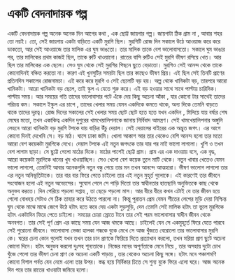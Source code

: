 # একটি বেদনাদায়ক  গল্প
 একটি বেদনাদায়ক  গল্প 
 অনেক অনেক দিন আগের কথা , এক ছোট্ট জায়গার গল্প। জায়গাটা ঠিক গ্রাম না , আবার শহর তো নয়ই।  তো, সেই জায়গায় একটা বাড়িতে একটি মুরগি ছিল।  মুরগিটি রোজ দিন সকালে উঠে আওয়াজ করে করে ডাকতো, আর সেই আওয়াজে তার মালিক এর ঘুম ভাঙতো। তার মালিক তাকে বেশ ভালোবাসতো। সকালে ঘুম ভাঙার পর, তার মালিকের  প্রথম কাজই ছিল, তাকে রুটি  খাওয়ানো।  রাতের  বাসি রুটিও সেই মুরগি ভীষণ রসিয়ে খেত।  আর ছিল তার মালিকের এক ছেলে।  সেও ঘুম থেকে সেই মুরগির পিছনে ছুতে বেড়াতো। মুরগিও সেই আনন্দ থেকে তাকে কোনোদিনই বঞ্চিত করতো না।  কারণ এই  খুনসুটির সময়টা ছিল তার কাছেও ভীষণ প্রিয়। এই ছিল সেই তিনটি প্রাণের প্রতিনদিন সকালের রোজনামচা। এই করে করে মুরগি ও সেই ছেলেটি বড় হয়।  অল্প থেকে খানিকটা বড়, তারপরে আরো খানিকটা।  আরো খানিকটা বড় ছেলে, তাই স্কুল এ যেতে শুরু করে। এই বড় হওয়ার সাথে সাথে পাল্টায় চারিদিক।  পাল্টায় সময়।  আর  সময়ের গতি তাদের ভালোবাসার পটে এঁকে দেয় কিছু অচেনা আঁকা , যার কোনো টার সাথেই তাদের পরিচয় কম।  সকালে ইস্কুল এর চাপে , তাদের খেলার সময় যেমন একদিকে কমতে থাকে, অন্য দিকে তেমনি বাড়তে থাকে  তাদের দূরত্ব। রোজ দিনের সকালের সেই খেলার সময় ছোট ছোট হতে হতে  যখন একদিন , মিলিয়ে যায়  বর্ষার শেষ মেঘের মতো, তখন  একাকিত্ব একদিন দুপুরের খামখেয়ালিপনাকে জানায় নির্বিবাদ আমন্ত্রণ। সেই খামখেয়ালিপনার অঙ্গুলি লেহনে আরো খানিকটা বড় মুরগি টপকে যায়  বাড়ির উঁচু দেয়াল। সেই দেয়ালের বাইরের এক অদ্ভুত জগৎ।  এর আগে কোনো দিনই দেখেনি সে।  বড়  মাঠ।  ঘাসে ঢাকা জমি। খোলা আকাশ আর তার থেকেও বেশি আনন্দ হলো তার মতো আরো বেশ কয়েকটা মুরগিকে দেখে।  দেয়াল টপকে এই নতুন জগৎকে তার যার পর নাই ভালো লাগলো। খুশি ও তখন বেশ লাগাম ছাড়া।  সে ছুট্টে গেলো মাঠের দিকে।  মাঠের পাশেই ছোট্ট গ্রাম।  গ্রাম এর এক  দাওয়ায় বসে, এক বৃদ্ধ, আরো কয়েকটা মুরগিকে ধানের খুদ খাওয়াচ্ছিল। সেও খেলো বেশ কয়েক তুলে মাটি থেকে।  নতুন খাবার খেতেও যেমন ভালো লাগলো, তেমনিই আবার অনেকগুলি নতুন বন্ধু পেয়ে তার মন তখন আনন্দে আত্মহারা।  ভীষণ ভালোগ লাগলো তার এর নতুন অনিভূতিটাকে।  তার বার বার ফিরে পেতে চাইলো তার এই নতুন মুহূর্ত গুলোকে। এই কারণেই তার জীবনে সংযোজন হলো এই নতুন অভ্যেসের।  সুযোগ পেলে সে পাড়ি দিতো তার স্বাধীনতার হাতছানি অনুভিতকে কাছ থেকে অনুভব করতে। দিন পেরিয়ে পড়লো সপ্তাহ , তা ছেড়ে পড়লো মাস।  আর ধীরে ধীরে কখন এটাই যে তার জীবন হয়ে গেলো বোধহয় সেটাও সে ঠিক তাহার করে উঠতে পারলো না।  কিন্তু পুরাতন প্রেম যেমন শীতের লেপের মুড়ি দেয়া নিশ্চিন্ত ঘুম থেকে মাঝে মাঝে জেগে উঠে হটাৎ হতে করে দেয় একটা সুড়সুড়ি, দেন তেমনি সেই মালিক হটাৎ তা ভুলে মুরগিকে হটাৎ একটাদিন ফিরে পেতে চাইলো। সময়ের চোরা স্রোতে টানে তার সেই পরম ভালোবাসার স্বাধীন জীবন থেকে অনবগত।  তার সেই পূর্ণ প্রেম এর কাছে সময় যেন আজ থমকে আছে।  চাইলেই যেন সে একমুহূর্তে ফিরে যেতে পারবে সেই পুরোনো জীবনে। ভালোবাসা ভেজা হালকা গন্ধকে বুকে মেখে সে আজ খুঁজতে বেরোলো  তার ভালোবাসার মুরগি কে।  ঘরের চেনা কোন গুলোই  যখন তখন তার চান প্রাণকে ফিরিয়ে দিতে প্রত্যাখান করলো, তখন মরিয়া প্রাণ  ছুটে অচেনা কোনো দিনে। হটাৎ অনুভব করলো দুঃসহ  শূন্যতাকে। নিজের মনের অপূর্ণতাকে মেনে নিয়ে , তার অসহায় দুটো চোখ খুঁজে পেলো তার ভীষণ চেনা প্রাণ কে অচেনা একটি পাড়ায় , তার থেকেও অচেনা  কিছু সঙ্গে। হটাৎ মনে পঞ্চাশমণি  কোনো  বিশাল পর্বত যেন নেমে এলো তার উপর।  স্তব্ধ হয়ে নির্বিকার চিত্তে সে শুন্য বুকে ফিরে এলো ঘরে।  আজ অনেক দিন পরে তার রাতের খাওয়াটা জমিয়ে হলো।  
